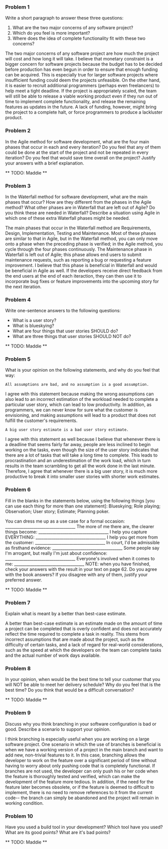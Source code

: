 ### Problem 1

Write a short paragraph to answer these three questions:

1. What are the two major concerns of any software project?
2. Which do you feel is more important?
3. Where does the idea of complete functionality fit with these two concerns?

The two major concerns of any software project are how much the project will cost and how long it will take. I believe that monetary constraint is a bigger concern for software projects because the budget has to be decided before production has even begun in order to ensure that enough funding can be acquired. This is especially true for larger software projects where insufficient funding could deem the projects unfeasible. On the other hand, it is easier to recruit additional programmers (perhaps even freelancers) to help meet a tight deadline. If the project is appropriately scaled, the team will still be able to release a viable working product even if they run out of time to implement complete functionality, and release the remaining features as updates in the future. A lack of funding, however, might bring the project to a complete halt, or force programmers to produce a lackluster product.


### Problem 2

In the Agile method for software development, what are the four main phases that occur in each and every iteration? Do you feel that any of them could be done at the start of the project and not be repeated in every iteration? Do you feel that would save time overall on the project? Justify your answers with a brief explanation.

** TODO: Maddie **

### Problem 3

In the Waterfall method for software development, what are the main phases that occur? How are they different from the phases in the Agile method? What other phases are in Waterfall that are left out of Agile? Do you think these are needed in Waterfall? Describe a situation using Agile in which one of these extra Waterfall phases might be needed.

The main phases that occur in the Waterfall method are Requirements, Design, Implementation, Testing and Maintenance.
Most of these phases are similar to that in Agile, but in the Waterfall method, you can only move onto a phase when the preceding phase is verified; in the Agile method, you cycle through the four phases continuously. The Maintenance phase in Waterfall is left out of Agile; this phase allows end users to submit maintenance requests, such as reporting a bug or requesting a feature improvement. I believe that this phase is beneficial in Waterfall and would be beneficial in Agile as well. If the developers receive direct feedback from the end users at the end of each iteraction, they can then use it to incorporate bug fixes or feature improvements into the upcoming story for the next iteration.

### Problem 4

Write one-sentence answers to the following questions:

- What is a user story?
- What is blueskying?
- What are four things that user stories SHOULD do?
- What are three things that user stories SHOULD NOT do?

** TODO: Maddie **


### Problem 5

What is your opinion on the following statements, and why do you feel that way:

```text
All assumptions are bad, and no assumption is a good assumption.
```
I agree with this statement because making the wrong assumptions can also lead to an incorrect estimation of the workload needed to complete a particular user story, which can lead to low productivity. In addition, as programmers, we can never know for sure what the customer is envisioning, and making assumptions will lead to a product that does not fulfill the customer's requirements. 

```text
A big user story estimate is a bad user story estimate.
```
I agree with this statement as well because I believe that whenever there is a deadline that seems fairly far away, people are less inclined to begin working on the tasks, even though the size of the user story indicates that there are a lot of tasks that will take a long time to complete. This leads to procrastination and an underestimation of the work load, which in turn results in the team scrambling to get all the work done in the last minute. Therefore, I agree that whenever there is a big user story, it is much more productive to break it into smaller user stories with shorter work estimates.


### Problem 6

Fill in the blanks in the statements below, using the following things [you can use each thing for more than one statement]: Blueskying; Role playing; Observation; User story; Estimate; Planning poker.

You can dress me up as a use case for a formal occasion: ___________________________________
The more of me there are, the clearer things become: ___________________________________
I help you capture EVERYTHING: ___________________________________
I help you get more from the customer: ___________________________________
In court, I'd be admissible as firsthand evidence: ___________________________________
Some people say I'm arrogant, but really I'm just about confidence: ___________________________________
Everyone's involved when it comes to me: ___________________________________
NOTE: when you have finished, check your answers with the result in your text on page 62. Do you agree with the book answers? If you disagree with any of them, justify your preferred answer.

** TODO: Maddie **


### Problem 7

Explain what is meant by a better than best-case estimate.

A better than best-case estimate is an estimate made on the amount of time a project can be completed that is overly confident and does not accurately reflect the time required to complete a task in reality. This stems from incorrect assumptions that are made about the project, such as the difficulty of certain tasks, and a lack of regard for real-world considerations, such as the speed at which the developers on the team can complete tasks and the actual number of work days available.

### Problem 8

In your opinion, when would be the best time to tell your customer that you will NOT be able to meet her delivery schedule? Why do you feel that is the best time? Do you think that would be a difficult conversation?

** TODO: Maddie **


### Problem 9

Discuss why you think branching in your software configuration is bad or good. Describe a scenario to support your opinion.

I think branching is especially useful when you are working on a large software project. One scenario in which the use of branches is beneficial is when we have a working version of a project in the main branch and want to add new, non-trivial features to it. In this case, branching allows the developer to work on the feature over a significant period of time without having to worry about only pushing code that is completely functional. If branches are not used, the developer can only push his or her code when the feature is thoroughly tested and verified, which can make the development of the feature more tedious. In addition, if the need for the feature later becomes obsolete, or if the feature is deemed to difficult to implement, there is no need to remove references to it from the current code-- the branch can simply be abandoned and the project will remain in working condition.

### Problem 10

Have you used a build tool in your development? Which tool have you used? What are its good points? What are it's bad points?

** TODO: Maddie **

